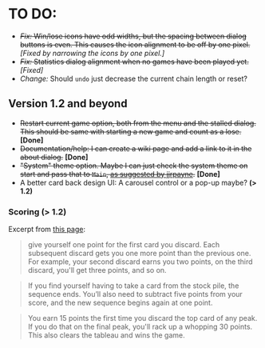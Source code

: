 # TO DO:

* ~~_Fix:_ Win/lose icons have odd widths, but the spacing between dialog buttons is even. This causes the icon alignment to be off by one pixel.~~ _[Fixed by narrowing the icons by one pixel.]_
* ~~_Fix:_ Statistics dialog alignment when no games have been played yet.~~ _[Fixed]_
* _Change:_ Should ```undo``` just decrease the current chain length or reset?

## Version 1.2 and beyond

* ~~Restart current game option, both from the menu and the stalled dialog. This should be same with starting a new game and count as a lose.~~ __[Done]__
* ~~Documentation/help: I can create a wiki page and add a link to it in the about dialog.~~ __[Done]__
* ~~"System" theme option. Maybe I can just check the system theme on start and pass that to ```Main```, [as suggested by jjrpayne](https://github.com/mimoguz/tripeaks-gdx/issues/26).~~ __[Done]__
* A better card back design UI: A carousel control or a pop-up maybe? __(> 1.2)__

### Scoring (> 1.2)
Excerpt from [this page](https://anytime.games/tri-peaks-solitaire-rules/):

> give yourself one point for the first card you discard. Each subsequent discard gets you one more point than the previous one. For example, your second discard earns you two points, on the third discard, you'll get three points, and so on.

> If you find yourself having to take a card from the stock pile, the sequence ends. You’ll also need to subtract five points from your score, and the new sequence begins again at one point.
 
> You earn 15 points the first time you discard the top card of any peak. If you do that on the final peak, you'll rack up a whopping 30 points. This also clears the tableau and wins the game.
